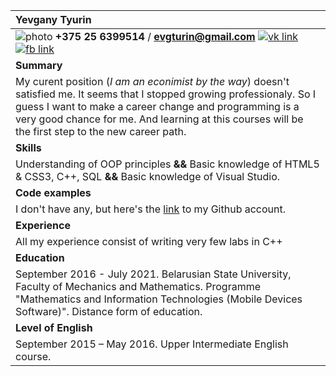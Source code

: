| **Yevgany Tyurin**  | 
| :--- |
| ![](https://i.ibb.co/GT1XBym/photo.jpg "photo")     **+375 25 6399514** / **evgturin@gmail.com**  [![](https://i.ibb.co/8N3HDXZ/vk.jpg "vk link") ](https://www.google.by)  [![](https://i.ibb.co/q1c7wLV/fb.jpg "fb link") ](https://www.google.by)      | 
|  **Summary** |
|  My curent position (*I am an econimist by the way*) doesn't satisfied me. It seems that I stopped growing professionaly. So I guess I want to make a career change and programming is a very good chance for me. And learning at this courses will be the first step to the new career path. |
| **Skills** |
| Understanding of OOP principles **&&** Basic knowledge of HTML5 & CSS3, C++, SQL  **&&** Basic knowledge of Visual Studio. |
| **Code examples**  |
| I don't have any, but here's the [link](https://github.com/YevganyTyurin) to my Github account.|
| **Experience**  |
| All my experience consist of writing very few labs in C++|  
| **Education**  |
| September 2016 - July 2021. Belarusian State University, Faculty of Mechanics and Mathematics.  Programme "Mathematics and Information Technologies (Mobile Devices Software)". Distance form of education. |
| **Level of English**  |
| September 2015 – May 2016. Upper Intermediate English course. |
